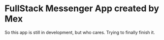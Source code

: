 
# FullStack Messenger App created by Mex

So this app is still in development, but who cares. Trying to finally finish it.

